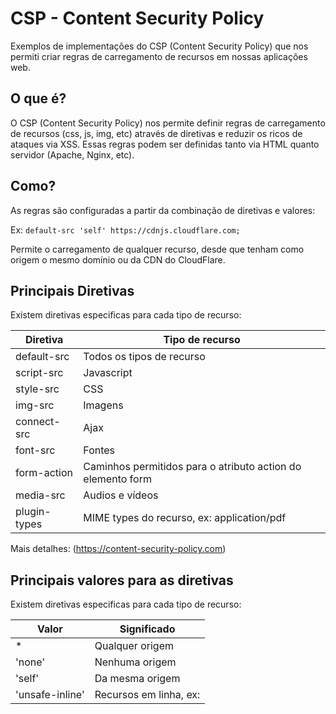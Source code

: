 # CSP - Content Security Policy
Exemplos de implementações do CSP (Content Security Policy) que nos permiti criar regras de carregamento de recursos em nossas aplicações web.


## O que é?
O CSP (Content Security Policy) nos permite definir regras de carregamento de recursos (css, js, img, etc) através de diretivas e reduzir os ricos de ataques via XSS. Essas regras podem ser definidas tanto via HTML quanto servidor (Apache, Nginx, etc).

## Como?
As regras são configuradas a partir da combinação de diretivas e valores:

Ex: `default-src 'self' https://cdnjs.cloudflare.com;`

Permite o carregamento de qualquer recurso, desde que tenham como origem o mesmo domínio ou da CDN do CloudFlare.

## Principais Diretivas
Existem diretivas especificas para cada tipo de recurso:

| Diretiva | Tipo de recurso |
|----------|-----------------|
| default-src | Todos os tipos de recurso |
| script-src | Javascript |
| style-src | CSS |
| img-src | Imagens |
| connect-src | Ajax |
| font-src | Fontes |
| form-action | Caminhos permitidos para o atributo action do elemento form |
| media-src | Audios e vídeos |
| plugin-types | MIME types do recurso, ex: application/pdf |

Mais detalhes: (https://content-security-policy.com)

## Principais valores para as diretivas
Existem diretivas especificas para cada tipo de recurso:

| Valor | Significado |
|-------|-------------|
| * | Qualquer origem |
| 'none' | Nenhuma origem |
| 'self' | Da mesma origem |
| 'unsafe-inline' | Recursos em linha, ex: <style>, <scripts> |
| https: | De origens seguras  |
| domain.example.com | Origem permitida |
  
Mais detalhes: (https://content-security-policy.com)


## Configuração via HTML
No HTML, as regras de carregamento podem ser definidas através de metatags `<meta>`:

`<meta http-equiv="Content-Security-Policy" content="default-src 'self';">`

Veja os arquivos de código de exemplo neste repositório.


## Configuração via Servidor
No servidor, podemos definir as regras de carregamento nos arquivos de configuração de acordo com o servidor http utilizado: Apache, Nginx, IIS, etc. Veja os arquivos de código de exemplo neste repositório. 

